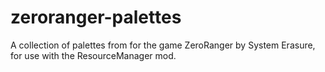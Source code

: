 # zeroranger-palettes
A collection of palettes from for the game ZeroRanger by System Erasure, for use with the ResourceManager mod.
